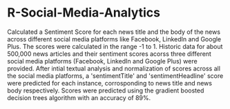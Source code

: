 # R-Social-Media-Analytics
Calculated a Sentiment Score for each news title and the body of the news across different social media platforms like Facebook, LinkedIn and Google Plus.
The scores were calculated in the range -1 to 1.
Historic data for about 500,000 news articles and their sentiment scores acorss three different social media platforms (Facebook, LinkedIn and Google Plus) were provided.
After intial textual analysis and normalization of scores across all the social media platforms, a 'sentimentTitle' and 'sentimentHeadline' score were predicted for each instance, corrosponding to news title and news body respectively.
Scores were predicted using the gradient boosted decision trees algorithm with an accuracy of 89%.
